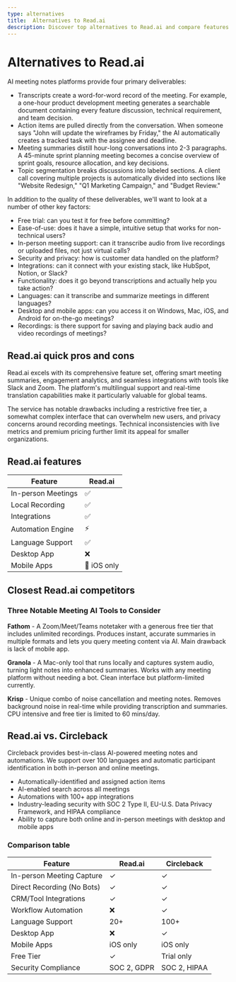 ```yaml
---
type: alternatives
title:  Alternatives to Read.ai  
description: Discover top alternatives to Read.ai and compare features with Circleback. Find the best meeting analytics and productivity tools for your team.
---
```


# Alternatives to Read.ai    
AI meeting notes platforms provide four primary deliverables:  
  
* Transcripts create a word-for-word record of the meeting. For example, a one-hour product development meeting generates a searchable document containing every feature discussion, technical requirement, and team decision.  
* Action items are pulled directly from the conversation. When someone says "John will update the wireframes by Friday," the AI automatically creates a tracked task with the assignee and deadline.  
* Meeting summaries distill hour-long conversations into 2-3 paragraphs. A 45-minute sprint planning meeting becomes a concise overview of sprint goals, resource allocation, and key decisions.  
* Topic segmentation breaks discussions into labeled sections. A client call covering multiple projects is automatically divided into sections like "Website Redesign," "Q1 Marketing Campaign," and "Budget Review."  
  
In addition to the quality of these deliverables, we'll want to look at a number of other key factors:  
  
* Free trial: can you test it for free before committing?  
* Ease-of-use: does it have a simple, intuitive setup that works for non-technical users?  
* In-person meeting support: can it transcribe audio from live recordings or uploaded files, not just virtual calls?  
* Security and privacy: how is customer data handled on the platform?  
* Integrations: can it connect with your existing stack, like HubSpot, Notion, or Slack?  
* Functionality: does it go beyond transcriptions and actually help you take action?  
* Languages: can it transcribe and summarize meetings in different languages?  
* Desktop and mobile apps: can you access it on Windows, Mac, iOS, and Android for on-the-go meetings?  
* Recordings: is there support for saving and playing back audio and video recordings of meetings?    
## Read.ai quick pros and cons    
Read.ai excels with its comprehensive feature set, offering smart meeting summaries, engagement analytics, and seamless integrations with tools like Slack and Zoom. The platform's multilingual support and real-time translation capabilities make it particularly valuable for global teams.

The service has notable drawbacks including a restrictive free tier, a somewhat complex interface that can overwhelm new users, and privacy concerns around recording meetings. Technical inconsistencies with live metrics and premium pricing further limit its appeal for smaller organizations.  
## Read.ai features    
| Feature | Read.ai |
|----------|---------|
| In-person Meetings | ✅ |
| Local Recording | ✅ |
| Integrations | ✅ |
| Automation Engine | ⚡ |
| Language Support | ✅ |
| Desktop App | ❌ |
| Mobile Apps | 📱 iOS only |  
## Closest Read.ai competitors    
### Three Notable Meeting AI Tools to Consider

**Fathom** - A Zoom/Meet/Teams notetaker with a generous free tier that includes unlimited recordings. Produces instant, accurate summaries in multiple formats and lets you query meeting content via AI. Main drawback is lack of mobile app.

**Granola** - A Mac-only tool that runs locally and captures system audio, turning light notes into enhanced summaries. Works with any meeting platform without needing a bot. Clean interface but platform-limited currently.

**Krisp** - Unique combo of noise cancellation and meeting notes. Removes background noise in real-time while providing transcription and summaries. CPU intensive and free tier is limited to 60 mins/day.  
## Read.ai vs. Circleback  
Circleback provides best-in-class AI-powered meeting notes and automations. We support over 100 languages and automatic participant identification in both in-person and online meetings.  
  
* Automatically-identified and assigned action items  
* AI-enabled search across all meetings  
* Automations with 100+ app integrations  
* Industry-leading security with SOC 2 Type II, EU-U.S. Data Privacy Framework, and HIPAA compliance  
* Ability to capture both online and in-person meetings with desktop and mobile apps    
### Comparison table  
| Feature | Read.ai | Circleback |
|---------|---------|------------|
| In-person Meeting Capture | ✓ | ✓ |
| Direct Recording (No Bots) | ✓ | ✓ |
| CRM/Tool Integrations | ✓ | ✓ |
| Workflow Automation | ❌ | ✓ |
| Language Support | 20+ | 100+ |
| Desktop App | ❌ | ✓ |
| Mobile Apps | iOS only | iOS only |
| Free Tier | ✓ | Trial only |
| Security Compliance | SOC 2, GDPR | SOC 2, HIPAA |